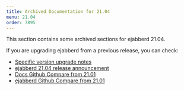 ```yaml
---
title: Archived Documentation for 21.04
menu: 21.04
order: 7895
---
```


This section contains some archived sections for ejabberd 21.04.

If you are upgrading ejabberd from a previous release, you can check:

* [Specific version upgrade notes](/admin/upgrade/#specific-version-upgrade-notes)
* [ejabberd 21.04 release announcement](https://www.process-one.net/blog/ejabberd-21-04/)
* [Docs Github Compare from 21.01](https://github.com/processone/docs.ejabberd.im/compare/21.01...21.04)
* [ejabberd Github Compare from 21.01](https://github.com/processone/ejabberd/compare/21.01...21.04)

